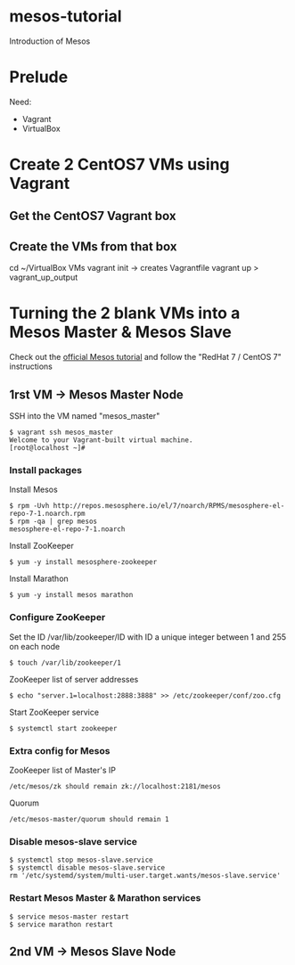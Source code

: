 # mesos-tutorial
Introduction of Mesos

# Prelude
Need:
* Vagrant
* VirtualBox

# Create 2 CentOS7 VMs using Vagrant
## Get the CentOS7 Vagrant box
## Create the VMs from that box
cd ~/VirtualBox VMs
vagrant init
-> creates Vagrantfile
vagrant up > vagrant_up_output

# Turning the 2 blank VMs into a Mesos Master & Mesos Slave
Check out the [official Mesos tutorial](https://docs.mesosphere.com/getting-started/datacenter/install/) and follow the "RedHat 7 / CentOS 7" instructions

## 1rst VM -> Mesos Master Node
SSH into the VM named "mesos_master"
```
$ vagrant ssh mesos_master
Welcome to your Vagrant-built virtual machine.
[root@localhost ~]#
```
### Install packages
Install Mesos
```
$ rpm -Uvh http://repos.mesosphere.io/el/7/noarch/RPMS/mesosphere-el-repo-7-1.noarch.rpm
$ rpm -qa | grep mesos
mesosphere-el-repo-7-1.noarch
```
Install ZooKeeper
```
$ yum -y install mesosphere-zookeeper
```
Install Marathon
```
$ yum -y install mesos marathon
```
### Configure ZooKeeper
Set the ID
/var/lib/zookeeper/ID with ID a unique integer between 1 and 255 on each node
```
$ touch /var/lib/zookeeper/1
```
ZooKeeper list of server addresses
```
$ echo "server.1=localhost:2888:3888" >> /etc/zookeeper/conf/zoo.cfg
```
Start ZooKeeper service
```
$ systemctl start zookeeper
```
### Extra config for Mesos

ZooKeeper list of Master's IP
```
/etc/mesos/zk should remain zk://localhost:2181/mesos
```
Quorum
```
/etc/mesos-master/quorum should remain 1
```
### Disable mesos-slave service
```
$ systemctl stop mesos-slave.service
$ systemctl disable mesos-slave.service
rm '/etc/systemd/system/multi-user.target.wants/mesos-slave.service'
```
### Restart Mesos Master & Marathon services
```
$ service mesos-master restart
$ service marathon restart
```




## 2nd VM -> Mesos Slave Node
